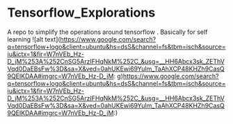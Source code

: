 # Tensorflow_Explorations
A repo to simplify the operations around tensorflow . Basically for self learning
![alt text](https://www.google.com/search?q=tensorflow+logo&client=ubuntu&hs=dsS&channel=fs&tbm=isch&source=iu&ictx=1&fir=W7nVEb_Hz-D_jM%253A%252CnSG5ArzIFHqNkM%252C_&usg=__HH6Abcx3sk_ZEThVVqd0DaEBsFw%3D&sa=X&ved=0ahUKEwi69Yulm_TaAhXCP48KHZh9CasQ9QEIKDAA#imgrc=W7nVEb_Hz-D_jM:
g)https://www.google.com/search?q=tensorflow+logo&client=ubuntu&hs=dsS&channel=fs&tbm=isch&source=iu&ictx=1&fir=W7nVEb_Hz-D_jM%253A%252CnSG5ArzIFHqNkM%252C_&usg=__HH6Abcx3sk_ZEThVVqd0DaEBsFw%3D&sa=X&ved=0ahUKEwi69Yulm_TaAhXCP48KHZh9CasQ9QEIKDAA#imgrc=W7nVEb_Hz-D_jM:)
